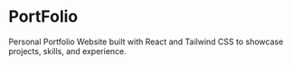 # PortFolio
Personal Portfolio Website built with React and Tailwind CSS to showcase projects, skills, and experience.

